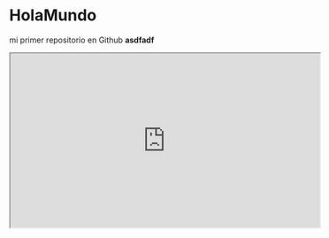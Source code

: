 # HolaMundo
mi primer repositorio en Github
<b>asdfadf</b>

<iframe src="https://www.youtube.com/embed/mij0fmZ7lGw?si=g5ghgoRcoUou5e9R" width="560" height="315" title=" Reproductor de vídeo de YouTube"></iframe>
  


